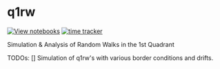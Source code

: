 # q1rw

[![View notebooks](https://wolfr.am/HAAhzkRq)](https://wolfr.am/TEKDAbod)
[![time tracker](https://wakatime.com/badge/github/Gravifer/q1rw.svg)](https://wakatime.com/badge/github/Gravifer/q1rw)

Simulation &amp; Analysis of Random Walks in the 1st Quadrant 

TODOs:
[] Simulation of q1rw's with various border conditions and drifts.
